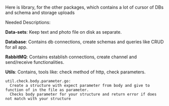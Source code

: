Here is library, for the other packages, which contains a lot of cursor of DBs and schema and storage uploads

Needed Descriptions:

**Data-sets**:
Keep text and photo file on disk as separate.

**Database**:
Contains db connections, create schemas and queries like CRUD for all app.

**RabbitMQ**:
Contains establish connections, create channel and send/receive functionalities.

**Utils**:
Contains, tools like: check method of http, check parameters.

    util.check.body.parameter.go:
      Create a structure with expect parameter from body and give to function of in the file as parameter.
      Checks body parameter for your structure and return error if does not match with your structure
